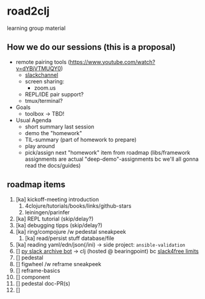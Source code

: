# road2clj
learning group material

## How we do our sessions (this is a proposal)
* remote pairing tools (https://www.youtube.com/watch?v=dYBjVTMUQY0)
  * [slackchannel](https://join.slack.com/t/cljsealteam6/shared_invite/enQtMzc5NzkyNzc1MDg5LWM2N2I2NDlkODI0ZjliZWM2MmI4NDRhYTg1MmQ2MzdjOGQ3MzkzYWZlZmJlM2JkNGQ3ZDlkODI0NjMwOGQ2YmQ)
  * screen sharing: 
    * zoom.us
  * REPL/IDE pair support?
  * tmux/terminal?
* Goals
  * toolbox -> TBD!
* Usual Agenda
  * short summary last session
  * demo the "homework"
  * TIL-summary (part of homework to prepare)
  * play around
  * pick/assign next "homework" item from roadmap (libs/framework assignments are actual "deep-demo"-assignments bc we'll all gonna read the docs/guides)

## roadmap items
1. [ka] kickoff-meeting introduction
    1. 4clojure/tutorials/books/links/github-stars
    1. leiningen/parinfer
1. [ka] REPL tutorial (skip/delay?)
1. [ka] debugging tipps (skip/delay?)
1. [ka] ring/compojure /w pedestal sneakpeek
    1. [ka] read/persist stuff database/file
1. [ka] reading yaml/edn/json(/ini) -> side project: `ansible-validation`
1. [] [py slack archive bot](https://github.com/docmarionum1/slack-archive-bot) -> clj (hosted @ bearingpoint) bc [slack4free limits](https://get.slack.help/hc/en-us/articles/115002422943-Message-and-storage-limits-on-the-Free-plan)
1. [] pedestal
1. [] figwheel /w reframe sneakpeek
1. [] reframe-basics
1. [] component
1. [] pedestal doc-PR(s)
1. [] 

## 
